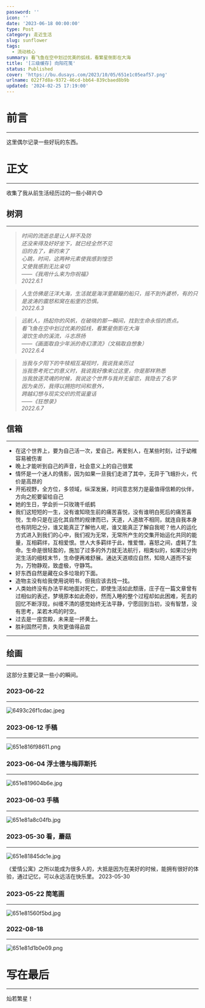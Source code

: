 ```yaml
---
password: ''
icon: ''
date: '2023-06-18 00:00:00'
type: Post
category: 走近生活
slug: sunflower
tags:
  - 流动核心
summary: 看飞鱼在空中划过优美的弧线，看繁星倒影在大海
title: '[三级缓存] 向阳花笺'
status: Published
cover: 'https://bu.dusays.com/2023/10/05/651e1c05eaf57.png'
urlname: 022f7d8a-9372-46cd-bb64-839cbaed8b9b
updated: '2024-02-25 17:19:00'
---
```


# 前言


---


  这里偶尔记录一些好玩的东西。


# 正文


---


  收集了我从前生活经历过的一些小碎片😊


## 树洞


---


> _时间的流逝总是让人猝不及防  
> 还没来得及好好坐下，就已经全然不见  
> 旧的去了，新的来了  
> 心跳，时间，这两种元素使我感到惶恐  
> 又使我感到无比亲切  
> ——《我用什么来为你祝福》  
> 2022.6.1_


> _人生仿佛是汪洋大海，生活就是海洋里颠簸的船只，摇不到外婆桥，有的只是波涛的震怒和窝在船里的恐惧。  
> 2022.6.3_


> _远航人，扬起你的风帆，在破晓的那一瞬间，找到生命永恒的质点。  
> 看飞鱼在空中划过优美的弧线，看繁星倒影在大海  
> 渴饮生命的溪流，斗志昂扬  
> ——《画面取自少年派的奇幻漂流》（文稿取自想象）  
> 2022.6.4_


> _当我与夕阳下的牛犊相互凝视时，我说我亲历过  
> 当我思考死亡的意义时，我说我好像来过这里，你是那样熟悉  
> 当我放逐灵魂的时候，我说这个世界与我并无留恋，我隐去了名字  
> 因为亲历，我得以拥抱时间和意外，  
> 跨越幻想与现实交织的荒诞童话  
> ——《狂想录》    
> 2022.6.7_


## 信箱


---

- 在这个世界上，要为自己活一次，爱自己，再爱别人，在某些时刻，过于幼稚容易被伤害
- 晚上才能听到自己的声音，社会意义上的自己很累
- 情怀是一个迷人的倩影，因为如果一旦我们走进了其中，无异于飞蛾扑火，代价是高昂的
- 开拓视野，全方位，多领域，纵深发展，时间意志努力是最值得信赖的伙伴，方向之舵要留给自己
- 她的生日，学会折一只玫瑰千纸鹤
- 我们这短短的一生，没有谁知晓生前的痛苦喜悦，没有谁明白死后的痛苦喜悦，生命只是在运化其自然的规律而已，天道，人道故不相同，就连自我本身也有阴阳之分，谁又能真正了解他人呢，谁又能真正了解自我呢？他人的运化方式进入到我们的心中，我们视为无常，无常所产生的交集开始运化共同的能量，互相羁绊，互相爱恨。世人大多羁绊于此，惟爱憎，喜怒之间，虚耗了生命。生命是很轻盈的，施加了过多的外力就无法航行，相类似的，如果过分拘泥生活的细枝末节，生命便再难舒展。通达天道顺应自然，知晓人道而不妄为，万物静观，致虚极，守静笃。
- 好东西自然是藏在众多垃圾的下面。
- 造物主没有给我使用说明书，但我应该去找一找。
- 人类始终没有办法平和地面对死亡，即使生活如此颓唐，庄子在一篇文章曾有过相似的表述，梦境原本如此奇妙，然而入睡的整个过程却如此困难，死去的回忆不断浮现，纠缠不清的感觉始终无法平静，宁愿回到当初，没有智慧，没有思考，呆若木鸡的时空。
- 过去是一座宫殿，未来是一抔黄土。
- 胜利固然可贵，失败更值得品尝

---


## 绘画


---


  这部分主要记录一些小的瞬间。


### 2023-06-22 


---


![6493c26f1cdac.jpeg](https://bu.dusays.com/2023/06/22/6493c26f1cdac.jpeg)


### **2023-06-12** 手稿


---


![651e816f98611.png](https://bu.dusays.com/2023/10/05/651e816f98611.png)


### **2023-06-04**  **浮士德与梅菲斯托** 


---


![651e819604b6e.jpg](https://bu.dusays.com/2023/10/05/651e819604b6e.jpg)


### **2023-06-03** **手稿**


---


![651e81a8c04fb.jpg](https://bu.dusays.com/2023/10/05/651e81a8c04fb.jpg)


### 2023-05-30 **看，蘑菇**


---


![651e81845dc1e.jpg](https://bu.dusays.com/2023/10/05/651e81845dc1e.jpg)


  《爱情公寓》之所以能成为很多人的，大抵是因为在美好的时候，能拥有很好的体验，通过记忆，可以永远活在快乐里。  2023-05-30 


### **2023-05-22** **简笔画**


---


![651e81560f5bd.jpg](https://bu.dusays.com/2023/10/05/651e81560f5bd.jpg)


### 2022-08-18 


---


![651e81d1b0e09.png](https://bu.dusays.com/2023/10/05/651e81d1b0e09.png)


# 写在最后


---


  灿若繁星！

